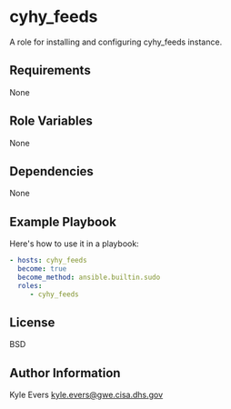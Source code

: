 # cyhy_feeds #

A role for installing and configuring cyhy_feeds instance.

## Requirements ##

None

## Role Variables ##

None

## Dependencies ##

None

## Example Playbook ##

Here's how to use it in a playbook:

```yaml
- hosts: cyhy_feeds
  become: true
  become_method: ansible.builtin.sudo
  roles:
     - cyhy_feeds
```

## License ##

BSD

## Author Information ##

Kyle Evers <kyle.evers@gwe.cisa.dhs.gov>
